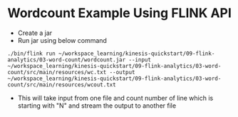 
# Wordcount Example Using FLINK API

- Create a jar 
- Run jar using below command
```
./bin/flink run ~/workspace_learning/kinesis-quickstart/09-flink-analytics/03-word-count/wordcount.jar --input ~/workspace_learning/kinesis-quickstart/09-flink-analytics/03-word-count/src/main/resources/wc.txt --output  ~/workspace_learning/kinesis-quickstart/09-flink-analytics/03-word-count/src/main/resources/wcout.txt 
```
- This will take input from one file and count number of line which is starting with "N" and stream the output to another file
